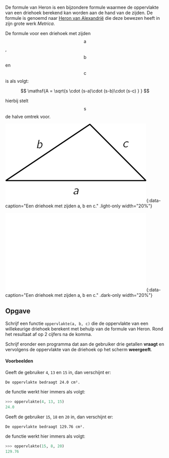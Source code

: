 De formule van Heron is een bijzondere formule waarmee de oppervlakte van een driehoek berekend kan worden aan de hand van de zijden. De formule is genoemd naar <a href="https://nl.wikipedia.org/wiki/Heron_van_Alexandri%C3%AB" target="_blank">Heron van Alexandrië</a> die deze bewezen heeft in zijn grote werk *Metrica*.

De formule voor een driehoek met zijden $$\mathsf{a}$$, $$\mathsf{b}$$ en $$\mathsf{c}$$ is als volgt:

$$
    \mathsf{A = \sqrt{s \cdot (s-a)\cdot (s-b)\cdot (s-c) } }
$$

hierbij stelt $$\mathsf{s}$$ de halve omtrek voor.

![Een driehoek met zijden a, b en c.](media/image.png "Een driehoek met zijden a, b en c."){:data-caption="Een driehoek met zijden a, b en c." .light-only width="20%"}

![Een driehoek met zijden a, b en c.](media/image_dark.png "Een driehoek met zijden a, b en c."){:data-caption="Een driehoek met zijden a, b en c." .dark-only width="20%"}

## Opgave
Schrijf een functie `oppervlakte(a, b, c)` die de oppervlakte van een willekeurige driehoek berekent met behulp van de formule van Heron. Rond het resultaat af op 2 cijfers na de komma.

Schrijf eronder een programma dat aan de gebruiker drie getallen **vraagt** en vervolgens de oppervlakte van de driehoek op het scherm **weergeeft**.

#### Voorbeelden

Geeft de gebruiker `4`, `13` en `15` in, dan verschijnt er:
```
De oppervlakte bedraagt 24.0 cm².
```
de functie werkt hier immers als volgt:
```python
>>> oppervlakte(4, 13, 15)
24.0
```


Geeft de gebruiker `15`, `18` en `20` in, dan verschijnt er:
```
De oppervlakte bedraagt 129.76 cm².
```
de functie werkt hier immers als volgt:
```python
>>> oppervlakte(15, 8, 20)
129.76
```